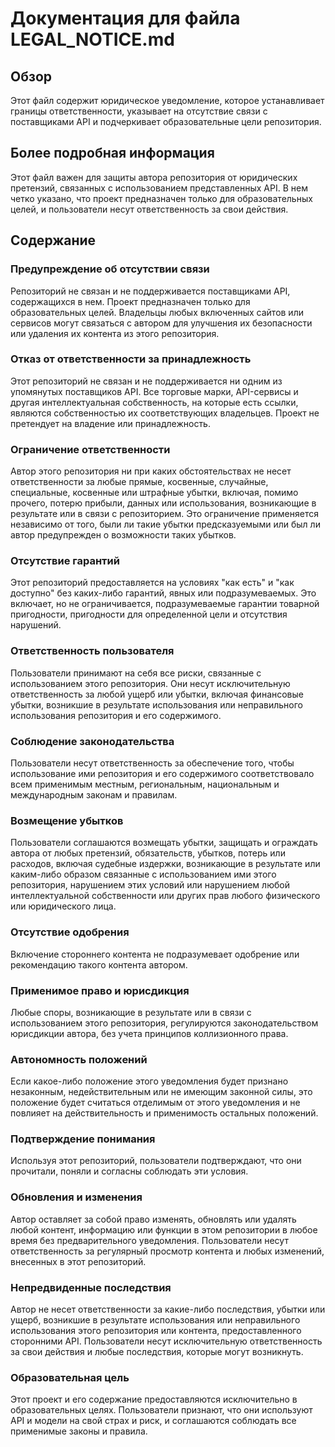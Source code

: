 # Документация для файла LEGAL_NOTICE.md

## Обзор

Этот файл содержит юридическое уведомление, которое устанавливает границы ответственности, указывает на отсутствие связи с поставщиками API и подчеркивает образовательные цели репозитория.

## Более подробная информация

Этот файл важен для защиты автора репозитория от юридических претензий, связанных с использованием представленных API. В нем четко указано, что проект предназначен только для образовательных целей, и пользователи несут ответственность за свои действия.

## Содержание

### Предупреждение об отсутствии связи

Репозиторий не связан и не поддерживается поставщиками API, содержащихся в нем. Проект предназначен только для образовательных целей. Владельцы любых включенных сайтов или сервисов могут связаться с автором для улучшения их безопасности или удаления их контента из этого репозитория.

### Отказ от ответственности за принадлежность

Этот репозиторий не связан и не поддерживается ни одним из упомянутых поставщиков API. Все торговые марки, API-сервисы и другая интеллектуальная собственность, на которые есть ссылки, являются собственностью их соответствующих владельцев. Проект не претендует на владение или принадлежность.

### Ограничение ответственности

Автор этого репозитория ни при каких обстоятельствах не несет ответственности за любые прямые, косвенные, случайные, специальные, косвенные или штрафные убытки, включая, помимо прочего, потерю прибыли, данных или использования, возникающие в результате или в связи с репозиторием. Это ограничение применяется независимо от того, были ли такие убытки предсказуемыми или был ли автор предупрежден о возможности таких убытков.

### Отсутствие гарантий

Этот репозиторий предоставляется на условиях "как есть" и "как доступно" без каких-либо гарантий, явных или подразумеваемых. Это включает, но не ограничивается, подразумеваемые гарантии товарной пригодности, пригодности для определенной цели и отсутствия нарушений.

### Ответственность пользователя

Пользователи принимают на себя все риски, связанные с использованием этого репозитория. Они несут исключительную ответственность за любой ущерб или убытки, включая финансовые убытки, возникшие в результате использования или неправильного использования репозитория и его содержимого.

### Соблюдение законодательства

Пользователи несут ответственность за обеспечение того, чтобы использование ими репозитория и его содержимого соответствовало всем применимым местным, региональным, национальным и международным законам и правилам.

### Возмещение убытков

Пользователи соглашаются возмещать убытки, защищать и ограждать автора от любых претензий, обязательств, убытков, потерь или расходов, включая судебные издержки, возникающие в результате или каким-либо образом связанные с использованием ими этого репозитория, нарушением этих условий или нарушением любой интеллектуальной собственности или других прав любого физического или юридического лица.

### Отсутствие одобрения

Включение стороннего контента не подразумевает одобрение или рекомендацию такого контента автором.

### Применимое право и юрисдикция

Любые споры, возникающие в результате или в связи с использованием этого репозитория, регулируются законодательством юрисдикции автора, без учета принципов коллизионного права.

### Автономность положений

Если какое-либо положение этого уведомления будет признано незаконным, недействительным или не имеющим законной силы, это положение будет считаться отделимым от этого уведомления и не повлияет на действительность и применимость остальных положений.

### Подтверждение понимания

Используя этот репозиторий, пользователи подтверждают, что они прочитали, поняли и согласны соблюдать эти условия.

### Обновления и изменения

Автор оставляет за собой право изменять, обновлять или удалять любой контент, информацию или функции в этом репозитории в любое время без предварительного уведомления. Пользователи несут ответственность за регулярный просмотр контента и любых изменений, внесенных в этот репозиторий.

### Непредвиденные последствия

Автор не несет ответственности за какие-либо последствия, убытки или ущерб, возникшие в результате использования или неправильного использования этого репозитория или контента, предоставленного сторонними API. Пользователи несут исключительную ответственность за свои действия и любые последствия, которые могут возникнуть.

### Образовательная цель

Этот проект и его содержание предоставляются исключительно в образовательных целях. Пользователи признают, что они используют API и модели на свой страх и риск, и соглашаются соблюдать все применимые законы и правила.